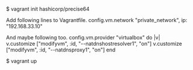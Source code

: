 $ vagrant init hashicorp/precise64

Add following lines to Vagrantfile. 
config.vm.network "private_network", ip: "192.168.33.10"

And maybe following too. 
config.vm.provider "virtualbox" do |v|
    v.customize ["modifyvm", :id, "--natdnshostresolver1", "on"]
    v.customize ["modifyvm", :id, "--natdnsproxy1", "on"]
end


$ vagrant up
